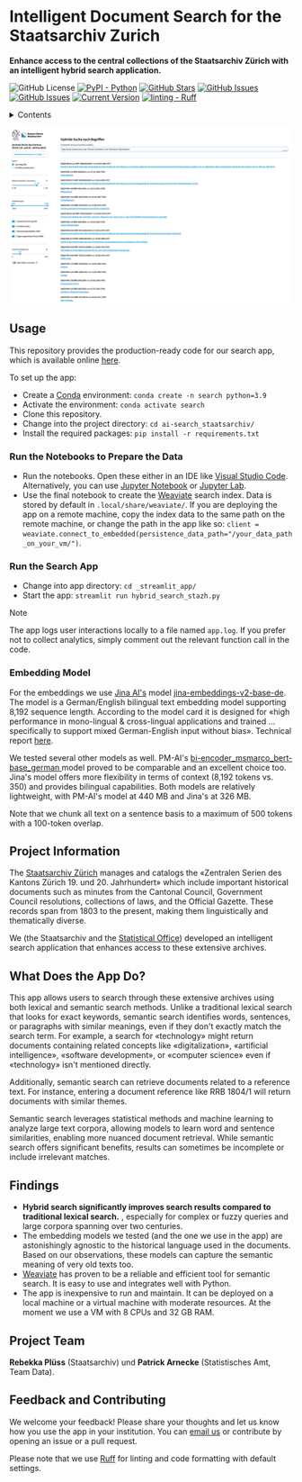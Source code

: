 # Intelligent Document Search for the Staatsarchiv Zurich
**Enhance access to the central collections of the Staatsarchiv Zürich with an intelligent hybrid search application.**

![GitHub License](https://img.shields.io/github/license/machinelearningzh/ai-search_staatsarchiv)
[![PyPI - Python](https://img.shields.io/badge/python-v3.9+-blue.svg)](https://github.com/machinelearningZH/ai-search_staatsarchiv)
[![GitHub Stars](https://img.shields.io/github/stars/machinelearningZH/ai-search_staatsarchiv.svg)](https://github.com/machinelearningZH/ai-search_staatsarchiv/stargazers)
[![GitHub Issues](https://img.shields.io/github/issues/machinelearningZH/ai-search_staatsarchiv.svg)](https://github.com/machinelearningZH/ai-search_staatsarchiv/issues)
[![GitHub Issues](https://img.shields.io/github/issues-pr/machinelearningZH/ai-search_staatsarchiv.svg)](https://img.shields.io/github/issues-pr/machinelearningZH/ai-search_staatsarchiv) 
[![Current Version](https://img.shields.io/badge/version-1.0.0-green.svg)](https://github.com/machinelearningZH/ai-search_staatsarchiv)
<a href="https://github.com/astral-sh/ruff"><img alt="linting - Ruff" class="off-glb" loading="lazy" src="https://img.shields.io/endpoint?url=https://raw.githubusercontent.com/astral-sh/ruff/main/assets/badge/v2.json"></a>


<details>

<summary>Contents</summary>

- [Usage](#usage)
- [Project Information](#project-information)
- [What Does the App Do?](#what-does-the-app-do)
- [Findings](#findings)
- [Project Team](#project-team)
- [Contributing](#feedback-and-contributing)

</details>


![](_imgs/app_ui.png)


## Usage
This repository provides the production-ready code for our search app, which is available online [here](https://www.zentraleserien-hybridesuche.zh.ch/).

To set up the app:
- Create a [Conda](https://conda.io/projects/conda/en/latest/index.html) environment: `conda create -n search python=3.9`
- Activate the environment: `conda activate search`
- Clone this repository.
- Change into the project directory: `cd ai-search_staatsarchiv/`
- Install the required packages: `pip install -r requirements.txt`

### Run the Notebooks to Prepare the Data
- Run the notebooks. Open these either in an IDE like [Visual Studio Code](https://code.visualstudio.com/). Alternatively, you can use [Jupyter Notebook](https://docs.jupyter.org/en/latest/running.html) or [Jupyter Lab](https://jupyter.org/install).
- Use the final notebook to create the [Weaviate](https://weaviate.io/) search index. Data is stored by default in `.local/share/weaviate/`. If you are deploying the app on a remote machine, copy the index data to the same path on the remote machine, or change the path in the app like so:
`client = weaviate.connect_to_embedded(persistence_data_path="/your_data_path_on_your_vm/")`.

### Run the Search App
- Change into app directory: `cd _streamlit_app/`
- Start the app: `streamlit run hybrid_search_stazh.py`

> [!Note]
> The app logs user interactions locally to a file named `app.log`. If you prefer not to collect analytics, simply comment out the relevant function call in the code.

### Embedding Model
For the embeddings we use [Jina AI's](https://jina.ai/) model [jina-embeddings-v2-base-de](https://huggingface.co/jinaai/jina-embeddings-v2-base-de). The model is a German/English bilingual text embedding model supporting 8,192 sequence length. According to the model card it is designed for «high performance in mono-lingual & cross-lingual applications and trained … specifically to support mixed German-English input without bias». Technical report [here](https://arxiv.org/abs/2402.17016). 

We tested several other models as well. PM-AI's [bi-encoder_msmarco_bert-base_german ](https://huggingface.co/PM-AI/bi-encoder_msmarco_bert-base_german) model proved to be comparable and an excellent choice too. Jina's model offers more flexibility in terms of context (8,192 tokens vs. 350) and provides bilingual capabilities. Both models are relatively lightweight, with PM-AI's model at 440 MB and Jina's at 326 MB.

Note that we chunk all text on a sentence basis to a maximum of 500 tokens with a 100-token overlap. 


## Project Information
The [Staatsarchiv Zürich](https://www.zh.ch/de/direktion-der-justiz-und-des-innern/staatsarchiv.html) manages and catalogs the «Zentralen Serien des Kantons Zürich 19. und 20. Jahrhundert» which include important historical documents such as minutes from the Cantonal Council, Government Council resolutions, collections of laws, and the Official Gazette. These records span from 1803 to the present, making them linguistically and thematically diverse.

We (the Staatsarchiv and the [Statistical Office](https://www.zh.ch/de/direktion-der-justiz-und-des-innern/statistisches-amt.html)) developed an intelligent search application that enhances access to these extensive archives. 


## What Does the App Do?
This app allows users to search through these extensive archives using both lexical and semantic search methods. Unlike a traditional lexical search that looks for exact keywords, semantic search identifies words, sentences, or paragraphs with similar meanings, even if they don't exactly match the search term. For example, a search for «technology» might return documents containing related concepts like «digitalization», «artificial intelligence», «software development», or «computer science» even if «technology» isn't mentioned directly.

Additionally, semantic search can retrieve documents related to a reference text. For instance, entering a document reference like RRB 1804/1 will return documents with similar themes.

Semantic search leverages statistical methods and machine learning to analyze large text corpora, allowing models to learn word and sentence similarities, enabling more nuanced document retrieval. While semantic search offers significant benefits, results can sometimes be incomplete or include irrelevant matches.


## Findings
- **Hybrid search significantly improves search results compared to traditional lexical search.** , especially for complex or fuzzy queries and large corpora spanning over two centuries.
- The embedding models we tested (and the one we use in the app) are astonishingly agnostic to the historical language used in the documents. Based on our observations, these models can capture the semantic meaning of very old texts too.
- [Weaviate](https://weaviate.io/) has proven to be a reliable and efficient tool for semantic search. It is easy to use and integrates well with Python.
- The app is inexpensive to run and maintain. It can be deployed on a local machine or a virtual machine with moderate resources. At the moment we use a VM with 8 CPUs and 32 GB RAM.


## Project Team
**Rebekka Plüss** (Staatsarchiv) und **Patrick Arnecke** (Statistisches Amt, Team Data).

## Feedback and Contributing
We welcome your feedback! Please share your thoughts and let us know how you use the app in your institution. You can [email us](staatsarchivzh@ji.zh.ch) or contribute by opening an issue or a pull request.

Please note that we use [Ruff](https://docs.astral.sh/ruff/) for linting and code formatting with default settings.
